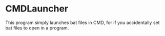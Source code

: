 CMDLauncher
===========

This program simply launches bat files in CMD, for if you accidentally set bat files to open in a program.
